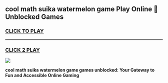 
## cool math suika watermelon game Play Online 👋 Unblocked Games
<h3>
<a href="https://news.freeplayer.one?title=cool_math_suika_watermelon_game&ref=17CMG">CLICK TO PLAY</a></h3>
<hr>

<h3>
<a href="https://news.freeplayer.one?title=cool_math_suika_watermelon_game&ref=17CMG">CLICK 2 PLAY</a>
  
</h3>

<a href="https://news.freeplayer.one?title=cool_math_suika_watermelon_game&ref=17CMG/"><img src="https://clearcache.store/games.png"></a>


**cool math suika watermelon game games unblocked: Your Gateway to Fun and Accessible Online Gaming**
